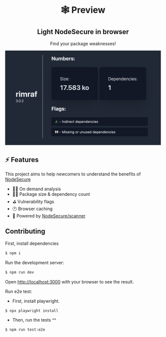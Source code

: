 <h1 align="center">🕸 Preview</h1>
<h2 align="center">Light NodeSecure in browser</h3>
<p align="center">Find your package weaknesses!</p>

![preview](./preview.png)

## ⚡️ Features

This project aims to help newcomers to understand the benefits of [NodeSecure](http://github.com/NodeSecure)

- 👩‍🚀 On demand analysis
- 🏋️‍♀️ Package size & dependency count
- ⛳️ Vulnerability flags
- 🕐 Browser caching
- 👑 Powered by [NodeSecure/scanner](http://github.com/NodeSecure/scanner)

## Contributing

First, install dependencies

```bash
$ npm i
```

Run the development server:

```bash
$ npm run dev
```

Open [http://localhost:3000](http://localhost:3000) with your browser to see the result.

Run e2e test:

- First, install playwright.

```bash
$ npx playwright install
```

- Then, run the tests ^^

```bash
$ npm run test:e2e
```
